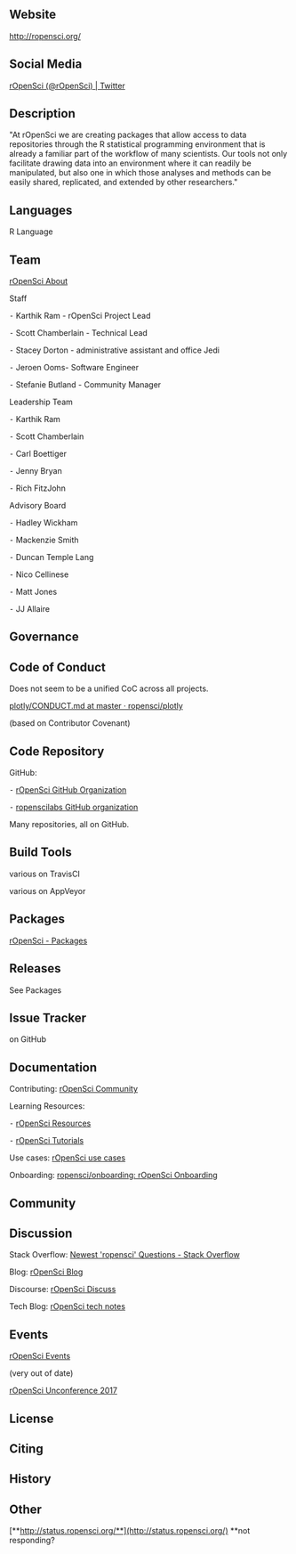 ## Website

<http://ropensci.org/>


## Social Media


[rOpenSci (@rOpenSci) | Twitter](https://twitter.com/ropensci)


## Description

"At rOpenSci we are creating packages that allow access to data repositories through the R statistical programming environment that is already a familiar part of the workflow of many scientists. Our tools not only facilitate drawing data into an environment where it can readily be manipulated, but also one in which those analyses and methods can be easily shared, replicated, and extended by other researchers."


## Languages

R Language


## Team


[rOpenSci About](http://ropensci.org/about/)


Staff

⁃ Karthik Ram - rOpenSci Project Lead

⁃ Scott Chamberlain - Technical Lead

⁃ Stacey Dorton - administrative assistant and office Jedi

⁃ Jeroen Ooms- Software Engineer

⁃ Stefanie Butland - Community Manager


Leadership Team


⁃ Karthik Ram

⁃ Scott Chamberlain

⁃ Carl Boettiger

⁃ Jenny Bryan

⁃ Rich FitzJohn


Advisory Board


⁃ Hadley Wickham

⁃ Mackenzie Smith

⁃ Duncan Temple Lang

⁃ Nico Cellinese

⁃ Matt Jones

⁃ JJ Allaire



## Governance



## Code of Conduct


Does not seem to be a unified CoC across all projects.


[plotly/CONDUCT.md at master · ropensci/plotly](https://github.com/ropensci/plotly/blob/master/CONDUCT.md)

(based on Contributor Covenant)


## Code Repository


GitHub:

⁃ [rOpenSci GitHub Organization](https://github.com/ropensci)

⁃ [ropenscilabs GitHub organization](https://github.com/ropenscilabs)


Many repositories, all on GitHub.


## Build Tools


various on TravisCI

various on AppVeyor


## Packages


[rOpenSci - Packages](http://ropensci.org/packages/)


## Releases


See Packages


## Issue Tracker


on GitHub


## Documentation


Contributing: [rOpenSci Community](http://ropensci.org/community/)

Learning Resources:

⁃ [rOpenSci Resources](http://ropensci.org/resources.html)

⁃ [rOpenSci Tutorials](http://ropensci.org/tutorials/)

Use cases: [rOpenSci use cases](http://ropensci.org/usecases/)


Onboarding: [ropensci/onboarding: rOpenSci Onboarding](https://github.com/ropensci/onboarding#-ropensci-onboarding-)


## Community



## Discussion


Stack Overflow: [Newest 'ropensci' Questions - Stack Overflow](http://stackoverflow.com/questions/tagged/ropensci)

Blog: [rOpenSci Blog](http://ropensci.org/blog/)

Discourse: [rOpenSci Discuss](https://discuss.ropensci.org/)

Tech Blog: [rOpenSci tech notes](http://ropensci.org/tech-notes/)


## Events


[rOpenSci Events](http://ropensci.org/community/events.html)

(very out of date)


[rOpenSci Unconference 2017](http://unconf17.ropensci.org/)


## License



## Citing



## History



## Other

[**http://status.ropensci.org/**](http://status.ropensci.org/) **not responding?

